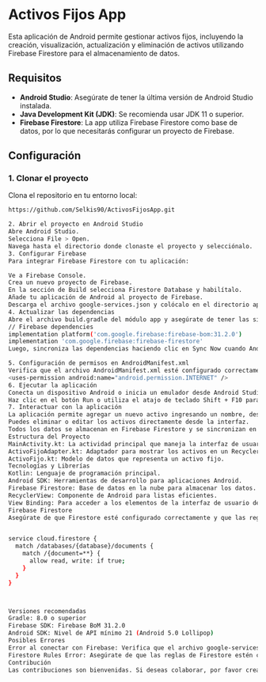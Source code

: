 # Activos Fijos App

Esta aplicación de Android permite gestionar activos fijos, incluyendo la creación, visualización, actualización y eliminación de activos utilizando Firebase Firestore para el almacenamiento de datos.

## Requisitos

- **Android Studio**: Asegúrate de tener la última versión de Android Studio instalada.
- **Java Development Kit (JDK)**: Se recomienda usar JDK 11 o superior.
- **Firebase Firestore**: La app utiliza Firebase Firestore como base de datos, por lo que necesitarás configurar un proyecto de Firebase.

## Configuración

### 1. Clonar el proyecto

Clona el repositorio en tu entorno local:

```bash
https://github.com/Selkis90/ActivosFijosApp.git

2. Abrir el proyecto en Android Studio
Abre Android Studio.
Selecciona File > Open.
Navega hasta el directorio donde clonaste el proyecto y selecciónalo.
3. Configurar Firebase
Para integrar Firebase Firestore con tu aplicación:

Ve a Firebase Console.
Crea un nuevo proyecto de Firebase.
En la sección de Build selecciona Firestore Database y habilítalo.
Añade tu aplicación de Android al proyecto de Firebase.
Descarga el archivo google-services.json y colócalo en el directorio app/ de tu proyecto.
4. Actualizar las dependencias
Abre el archivo build.gradle del módulo app y asegúrate de tener las siguientes dependencias:
// Firebase dependencies
implementation platform('com.google.firebase:firebase-bom:31.2.0')
implementation 'com.google.firebase:firebase-firestore'
Luego, sincroniza las dependencias haciendo clic en Sync Now cuando Android Studio lo indique.

5. Configuración de permisos en AndroidManifest.xml
Verifica que el archivo AndroidManifest.xml esté configurado correctamente para acceder a internet, lo que es necesario para conectarse a Firebase:
<uses-permission android:name="android.permission.INTERNET" />
6. Ejecutar la aplicación
Conecta un dispositivo Android o inicia un emulador desde Android Studio.
Haz clic en el botón Run o utiliza el atajo de teclado Shift + F10 para ejecutar la aplicación.
7. Interactuar con la aplicación
La aplicación permite agregar un nuevo activo ingresando un nombre, descripción y valor.
Puedes eliminar o editar los activos directamente desde la interfaz.
Todos los datos se almacenan en Firebase Firestore y se sincronizan en tiempo real.
Estructura del Proyecto
MainActivity.kt: La actividad principal que maneja la interfaz de usuario y las interacciones con Firestore.
ActivoFijoAdapter.kt: Adaptador para mostrar los activos en un RecyclerView.
ActivoFijo.kt: Modelo de datos que representa un activo fijo.
Tecnologías y Librerías
Kotlin: Lenguaje de programación principal.
Android SDK: Herramientas de desarrollo para aplicaciones Android.
Firebase Firestore: Base de datos en la nube para almacenar los datos.
RecyclerView: Componente de Android para listas eficientes.
View Binding: Para acceder a los elementos de la interfaz de usuario de manera segura.
Firebase Firestore
Asegúrate de que Firestore esté configurado correctamente y que las reglas de seguridad te permitan leer y escribir datos. Puedes modificar las reglas en la consola de Firebase en la sección de Firestore Database > Rules:


service cloud.firestore {
  match /databases/{database}/documents {
    match /{document=**} {
      allow read, write: if true;
    }
  }
}



Versiones recomendadas
Gradle: 8.0 o superior
Firebase SDK: Firebase BoM 31.2.0
Android SDK: Nivel de API mínimo 21 (Android 5.0 Lollipop)
Posibles Errores
Error al conectar con Firebase: Verifica que el archivo google-services.json esté en la ubicación correcta y que hayas agregado el ID de la aplicación en la consola de Firebase.
Firestore Rules Error: Asegúrate de que las reglas de Firestore estén configuradas para permitir la lectura y escritura de datos según tus necesidades de desarrollo.
Contribución
Las contribuciones son bienvenidas. Si deseas colaborar, por favor crea un pull request o abre una nueva issue en el repositorio.

















